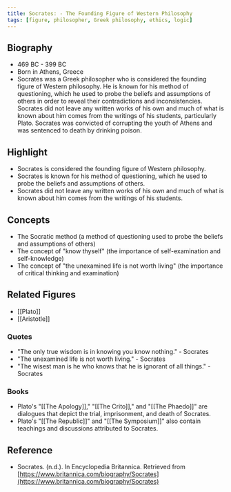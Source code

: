 ```yaml
---
title: Socrates: - The Founding Figure of Western Philosophy 
tags: [figure, philosopher, Greek philosophy, ethics, logic]
---
```

## Biography

-   469 BC - 399 BC
-   Born in Athens, Greece
-   Socrates was a Greek philosopher who is considered the founding figure of Western philosophy. He is known for his method of questioning, which he used to probe the beliefs and assumptions of others in order to reveal their contradictions and inconsistencies. Socrates did not leave any written works of his own and much of what is known about him comes from the writings of his students, particularly Plato. Socrates was convicted of corrupting the youth of Athens and was sentenced to death by drinking poison.

## Highlight

-   Socrates is considered the founding figure of Western philosophy.
-   Socrates is known for his method of questioning, which he used to probe the beliefs and assumptions of others.
-   Socrates did not leave any written works of his own and much of what is known about him comes from the writings of his students.

## Concepts

-   The Socratic method (a method of questioning used to probe the beliefs and assumptions of others)
-   The concept of "know thyself" (the importance of self-examination and self-knowledge)
-   The concept of "the unexamined life is not worth living" (the importance of critical thinking and examination)

## Related Figures

-   [[Plato]]
-   [[Aristotle]]

### Quotes

-   "The only true wisdom is in knowing you know nothing." - Socrates
-   "The unexamined life is not worth living." - Socrates
-   "The wisest man is he who knows that he is ignorant of all things." - Socrates

### Books

-   Plato's "[[The Apology]]," "[[The Crito]]," and "[[The Phaedo]]" are dialogues that depict the trial, imprisonment, and death of Socrates.
-   Plato's "[[The Republic]]" and "[[The Symposium]]" also contain teachings and discussions attributed to Socrates.

## Reference

-   Socrates. (n.d.). In Encyclopedia Britannica. Retrieved from [https://www.britannica.com/biography/Socrates](https://www.britannica.com/biography/Socrates)